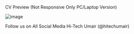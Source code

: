 CV Preview (Not Responsive Only PC/Laptop Version)

![image](https://github.com/user-attachments/assets/ace257b6-5cc3-4e94-96ee-b3bb154e2725)


Follow us on All Social Media 
Hi-Tech Umair (@hitechumair)
